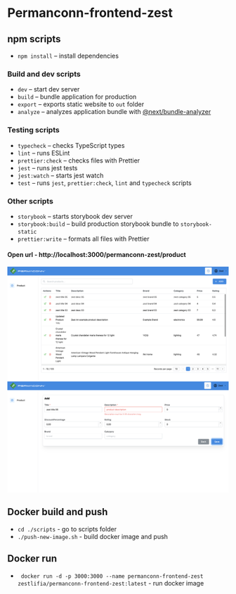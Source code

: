 # Permanconn-frontend-zest

## npm scripts
- `npm install` – install dependencies

### Build and dev scripts

- `dev` – start dev server
- `build` – bundle application for production
- `export` – exports static website to `out` folder
- `analyze` – analyzes application bundle with [@next/bundle-analyzer](https://www.npmjs.com/package/@next/bundle-analyzer)

### Testing scripts

- `typecheck` – checks TypeScript types
- `lint` – runs ESLint
- `prettier:check` – checks files with Prettier
- `jest` – runs jest tests
- `jest:watch` – starts jest watch
- `test` – runs `jest`, `prettier:check`, `lint` and `typecheck` scripts

### Other scripts

- `storybook` – starts storybook dev server
- `storybook:build` – build production storybook bundle to `storybook-static`
- `prettier:write` – formats all files with Prettier

#### Open url - http://localhost:3000/permanconn-zest/product
![Table](./screenshots/screenshot1.png)
![Form](./screenshots/screenshot2.png)

## Docker build and push
- `cd ./scripts` - go to scripts folder
- `./push-new-image.sh` - build docker image and push

## Docker run
- `  docker run -d -p 3000:3000 --name permanconn-frontend-zest zestlifia/permanconn-frontend-zest:latest ` - run docker image
